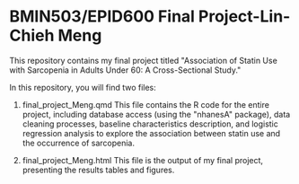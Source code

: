 # BMIN503/EPID600 Final Project-Lin-Chieh Meng

This repository contains my final project titled "Association of Statin Use with Sarcopenia in Adults Under 60: A Cross-Sectional Study."

In this repository, you will find two files:

1. final_project_Meng.qmd
This file contains the R code for the entire project, including database access (using the "nhanesA" package), data cleaning processes, baseline characteristics description, and logistic regression analysis to explore the association between statin use and the occurrence of sarcopenia.

2. final_project_Meng.html
This file is the output of my final project, presenting the results tables and figures.

